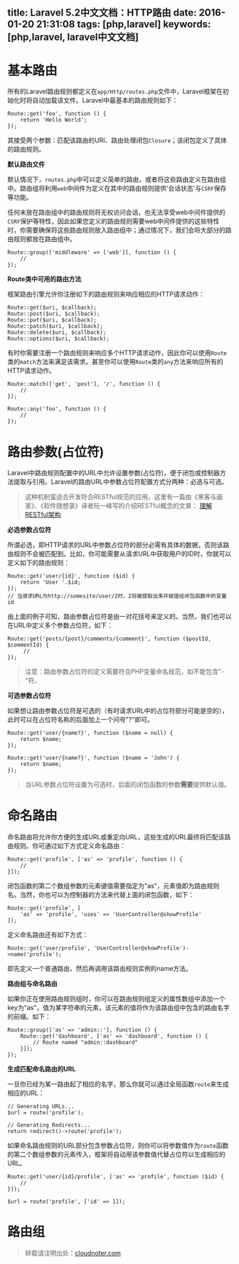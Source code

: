 title: Laravel 5.2中文文档：HTTP路由
date: 2016-01-20 21:31:08
tags: [php,laravel]
keywords: [php,laravel, laravel中文文档]
---
# 基本路由

所有的Laravel路由规则都定义在`app/Http/routes.php`文件中，Laravel框架在初始化时将自动加载该文件。Laravel中最基本的路由规则如下：

    Route::get('foo', function () {
        return 'Hello World';
    });
其接受两个参数：匹配该路由的URI、路由处理闭包`Closure`；该闭包定义了具体的路由规则。

**默认路由文件**

默认情况下，`routes.php`中可以定义简单的路由，或者将这些路由定义在路由组中。路由组将利用`web`中间件为定义在其中的路由规则提供'会话状态'与`CSRF`保存等功能。
<!--more-->

任何未放在路由组中的路由规则将无权访问会话，也无法享受web中间件提供的`CSRF`保护等特性，因此如果您定义的路由规则需要web中间件提供的这些特性时，你需要确保将这些路由规则放入路由组中；通过情况下，我们会将大部分的路由规则都放在路由组中。

    Route::group(['middleware' => ['web']], function () {
        //
    });
**Route类中可用的路由方法**

框架路由引擎允许你注册如下的路由规则来响应相应的HTTP请求动作：

    Route::get($uri, $callback);
    Route::post($uri, $callback);
    Route::put($uri, $callback);
    Route::patch($uri, $callback);
    Route::delete($uri, $callback);
    Route::options($uri, $callback);

有时你需要注册一个路由规则来响应多个HTTP请求动作，因此你可以使用`Route`类的`match`方法来满足该需求。甚至你可以使用`Route`类的`any`方法来响应所有的HTTP请求动作。

    Route::match(['get', 'post'], '/', function () {
        //
    });

    Route::any('foo', function () {
        //
    });

# 路由参数(占位符)

Laravel中路由规则配置中的URL中允许设置参数(占位符)，便于闭包或控制器方法提取与引用。Laravel的路由URL中参数占位符配置方式分两种：必选与可选。
 >这种机制蛮适合开发符合RESTful规范的应用，这里有一篇由《黑客与画家》、《软件随想录》译者阮一峰写的介绍RESTful概念的文章： [理解RESTful架构](http://www.ruanyifeng.com/blog/2011/09/restful)

**必选参数占位符**

所谓必选，即HTTP请求的URL中参数占位符的部分必需有具体的数据，否则该路由规则不会被匹配到。比如，你可能需要从请求URL中获取用户的ID时，你就可以定义如下的路由规则：

    Route::get('user/{id}', function ($id) {
        return 'User '.$id;
    });
    // 当请求URL为http://somesite/user/2时，2将被提取出来并赋值给闭包函数中的变量id

由上面的例子可知，路由参数占位符是由一对花括号来定义的。当然，我们也可以在URL中定义多个参数占位符，如下：

    Route::get('posts/{post}/comments/{comment}', function ($postId, $commentId) {
         //
    });

> 注意：路由参数占位符的定义需要符合PHP变量命名规范，如不能包含"-"符。

**可选参数占位符**

如果想让路由参数占位符是可选的（有时请求URL中的占位符部分可能是空的），此时可以在占位符名称的后面加上一个问号"?"即可。

    Route::get('user/{name?}', function ($name = null) {
        return $name;
    });
    
    Route::get('user/{name?}', function ($name = 'John') {
        return $name;
    });
    
> 当URL参数占位符设置为可选时，后面的闭包函数的参数**需要**提供默认值。

# 命名路由

命名路由将允许你方便的生成URL或重定向URL，这些生成的URL最终将匹配该路由规则。你可通过如下方式定义命名路由：

    Route::get('profile', ['as' => 'profile', function () {
        //
    }]);

闭包函数的第二个数组参数的元素键值需要指定为"as"，元素值即为路由规则名。当然，你也可以为控制器的方法来代替上面的闭包函数，如下：

    Route::get('profile', [
        'as' => 'profile', 'uses' => 'UserController@showProfile'
    ]);

定义命名路由还有如下方式：

    Route::get('user/profile', 'UserController@showProfile')->name('profile');

即先定义一个普通路由，然后再调用该路由规则实例的name方法。

**路由组与命名路由**

如果你正在使用路由规则组时，你可以在路由规则组定义的属性数组中添加一个key为"as"，值为某字符串的元素，该元素的值将作为该路由组中包含的路由名字的前缀。如下：

    Route::group(['as' => 'admin::'], function () {
        Route::get('dashboard', ['as' => 'dashboard', function () {
            // Route named "admin::dashboard"
        }]);
    });

**生成匹配命名路由的URL**

一旦你已经为某一路由起了相应的名字，那么你就可以通过全局函数`route`来生成相应的URL：

    // Generating URLs...
    $url = route('profile');
    
    // Generating Redirects...
    return redirect()->route('profile');

如果命名路由规则的URL部分包含参数占位符，则你可以将参数值作为`route`函数的第二个数组参数的元素传入，框架将自动用该参数值代替占位符以生成相应的URL。

    Route::get('user/{id}/profile', ['as' => 'profile', function ($id) {
        //
    }]);

    $url = route('profile', ['id' => 1]);

# 路由组


> 转载请注明出处：[cloudnoter.com](http://cloudnoter.com)


